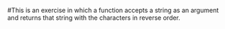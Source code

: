 #This is an exercise in which a function accepts a string as an argument and returns that string with the characters in reverse order.
